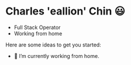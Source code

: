 # Charles 'eallion' Chin 😃

- Full Stack Operator
- Working from home

Here are some ideas to get you started:

- 🔭 I’m currently working from home.
